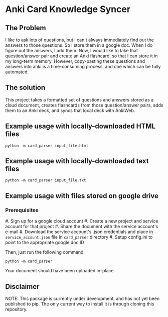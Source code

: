 # Anki Card Knowledge Syncer

## The Problem
I like to ask lots of questions, but I can't always immediately find out the answers to those questions. So I store them in a google doc. When I do figure out the answers, I add them. Now, I would like to take that question/answer pair and create an Anki flashcard, so that I can store it in my long-term memory. However, copy-pasting these questions and answers into anki is a time-consuming process, and one which can be fully automated. 

## The solution
This project takes a formatted set of questions and answers stored as a cloud document, creates flashcards from those question/answer pairs, adds them to an Anki deck, and syncs that local deck with AnkiWeb. 

## Example usage with locally-downloaded HTML files
```
python -m card_parser input_file.html
```

## Example usage with locally-downloaded text files
```
python -m card_parser input_file.txt
```

## Example usage with files stored on google drive
### Prerequisites
#. Sign up for a google cloud account
#. Create a new project and service account for that project
#. Share the document with the service account's e-mail
#. Download the service account's .json credentials and place in `service_account.json` file in `card_parser` directory
#. Setup config.ini to point to the appropriate google doc ID

Then, just run the following command:
```
python -m card_parser
```

Your document should have been uploaded in-place.

## Disclaimer
NOTE: This package is currently under development, and has not yet been published to pip. The only current way to install it is through cloning this repository.
